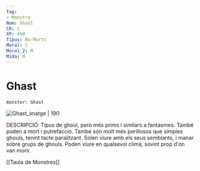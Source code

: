 ```yaml
---
Tag:
- Monstre
Nom: Ghast
CR: 2
XP: 450
Tipus: No-Morts
Moral: C
Moral_2: M
Mida: M
---
```

# Ghast

```statblock
monster: Ghast
```

![Ghast_imatge | 190](https://legendsofwindemere.files.wordpress.com/2017/09/ghast-dd.jpg)

DESCRIPCIÓ: 
Tipus de ghoul, però més prims i similars a fantasmes. També puden a mort i putrefacció. També són molt més perillosos que simples ghouls, tenint tacte paralitzant. Solen viure amb els seus semblants, i manar sobre grups de ghouls. Poden viure en qualsevol clima, sovint prop d'on van morir.

[[Taula de Monstres]]